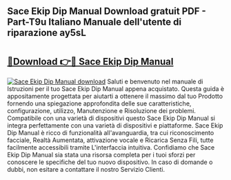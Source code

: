 ## Sace Ekip Dip Manual Download gratuit PDF - Part-T9u Italiano Manuale dell'utente di riparazione ay5sL

# <h2><a href="http://dfh1lo2.blite.top/?on=Sace+Ekip+Dip+Manual">🔗Download 👉🔴 Sace Ekip Dip Manual</a></h2>

[![Sace Ekip Dip Manual download](https://i.imgur.com/lujVjoI.png)](http://dfh1lo2.blite.top/?on=Sace+Ekip+Dip+Manual)
Saluti e benvenuto nel manuale di Istruzioni per il tuo Sace Ekip Dip Manual appena acquistato. Questa guida è appositamente progettata per aiutarti a ottenere il massimo dal tuo Prodotto fornendo una spiegazione approfondita delle sue caratteristiche, configurazione, utilizzo, Manutenzione e Risoluzione dei problemi. Compatibile con una varietà di dispositivi questo Sace Ekip Dip Manual si integra perfettamente con una varietà di dispositivi e piattaforme. Sace Ekip Dip Manual è ricco di funzionalità all'avanguardia, tra cui riconoscimento facciale, Realtà Aumentata, attivazione vocale e Ricarica Senza Fili, tutte facilmente accessibili tramite L'interfaccia intuitiva. Confidiamo che Sace Ekip Dip Manual sia stata una risorsa completa per i tuoi sforzi per conoscere le specifiche del tuo nuovo dispositivo. In caso di domande o dubbi, non esitare a contattare il nostro Servizio Clienti.
